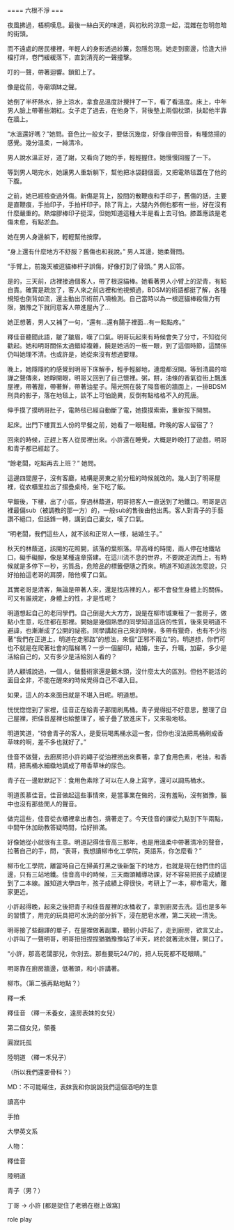==== 六根不淨 ===

夜風拂過，梧桐嘆息。最後一絲白天的味道，與初秋的涼意一起，混雜在忽明忽暗的街頭。

而不遠處的居民樓裡，年輕人的身影透過紗簾，忽隱忽現。她走到窗邊，恰逢大排檔打烊，卷門緩緩落下，直到清亮的一聲撞擊。

叮的一聲，帶著迴響。鎖釦上了。

像是從前，寺廟頌缽之聲。

她倒了半杯熱水，摻上涼水，拿食品溫度計攪拌了一下，看了看溫度。床上，中年男人臉上帶著些潮紅。女子走了過去，在他身下，背後墊上兩個枕頭，扶起他半靠在牆上。

“水溫還好嗎？”她問。音色比一般女子，要低沉幾度，好像自帶回音，有種悠揚的感覺。幾分溫柔，一絲清冷。

男人說水溫正好，道了謝，又看向了她的手，輕輕握住。她慢慢回握了一下。

等到男人喝完水，她讓男人重新躺下，幫他把冰袋翻個面，又把電熱毯蓋在了他的下腹。

之前，她已經檢查過外傷。新傷是背上，股間的散鞭痕和手印子，舊傷的話，主要是直鞭痕，手拍印子，手拍杆印子。除了背上，大腿內外側也都有一些，好在沒有什麼嚴重的。熱熔膠棒印子挺深，但她知道這種大半是看上去可怕。膝蓋應該是老傷未愈，有點淤血。

她在男人身邊躺下，輕輕幫他按摩。

“身上還有什麼地方不舒服？舊傷也和我說。” 男人耳邊，她柔聲問。

“手臂上，前幾天被逗貓棒杆子誤傷，好像打到了骨頭。” 男人回答。

是的，三天前，店裡接過個客人，帶了根逗貓棒。她看著男人小臂上的淤青，有點自責。確實是疏忽了，客人來之前店裡和他視頻過，BDSM的術語都挺了解，各種規矩也倒背如流，還主動出示術前八項檢測。自己當時以為一根逗貓棒殺傷力有限，猶豫之下就同意客人帶進屋內了…

她正想著，男人又補了一句，“還有...還有腸子裡面…有一點點疼。”

釋佳音聽聞此語，皺了皺眉，嘆了口氣。明哥玩起來有時候會失了分寸，不知從何勸起。她和明哥關係太過錯綜複雜，饒是她活的一板一眼，到了這個時節，這關係仍叫她理不清。也或許是，她從來沒有想過要理。

晚上，她隱隱約約感覺到明哥下床解手，輕手輕腳地，連燈都沒開。等到清晨的喧譁之聲傳來，她睜開眼，明哥又回到了自己懷裡。粥，餅，油條的香氣從街上飄進屋裡，帶著甜，帶著鮮，帶著油星子。陽光照在裝了隔音板的牆面上，一排BDSM刑具的影子，落在地毯上，談不上可怕詭異，反倒有點格格不入的荒唐。

伸手摸了摸明哥肚子，電熱毯已經自動斷了電，她摸摸索索，重新按下開關。

起床。出門下樓買五人份的早餐之前，她看了一眼鞋櫃。昨晚的客人留宿了？

回來的時候，正趕上客人從房裡出來。小許還在睡覺，大概是昨晚打了遊戲，明哥和青子都已經起了。

“餘老闆，吃點再去上班？” 她問。

這邊四間屋子，沒有客廳，結構是房東之前分租的時候就改的。幾人到了明哥屋裡，從衣櫃里拉出了摺疊桌椅，坐下吃了飯。

早飯後，下樓，出了小區，穿過林蔭道，明哥把客人一直送到了地鐵口。明哥是店裡最偏sub（被調教的那一方）的，一般sub的售後由他出馬。客人對青子的手藝讚不絕口，但話鋒一轉，講到自己妻女，嘆了口氣。

“明老闆，我們這些人，就不該和正常人一樣，結婚生子。”

秋天的林蔭道，該開的花照開，該落的葉照落。早高峰的時間，兩人停在地鐵站口，礙手礙腳，像是某種違章搭建。在這川流不息的世界，不要說逆流而上，有時候就是多停下一秒，劣質品，危險品的標籤便隨之而來。明道不知道該怎麼說，只好拍拍這老哥的肩膀，陪他嘆了口氣。

其實老哥是清客，無論是帶著人來，還是找店裡的人，都不會發生身體上的關係。可又有誰規定，身體上的性，才是性呢？

明道想起自己的老同學們。自己倒是大大方方，說是在柳市城東租了一套房子，做點小生意，吃住都在那裡。開始是幾個熟悉的同學知道這店的性質，後來見明道不避諱，也漸漸成了公開的祕密。同學講起自己來的時候，多帶有獵奇，也有不少抱著“我們在正道上，明道在走邪路”的想法，來個“正邪不兩立”的。明道想，你們可也不就是在爬著社會的階梯嗎？一步一個腳印，結婚，生子，升職，加薪，多少是活給自己的，又有多少是活給別人看的？

詩人顧城說過，一個人，做藝術家還是鋸木頭，沒什麼太大的區別。但他不能活的面目全非，不能在醒來的時候覺得自己不堪入目。

如果，這人的本來面目就是不堪入目呢。明道想。

恍恍惚惚到了家裡，佳音正在給青子那間刷馬桶。青子覺得挺不好意思，整理了自己屋裡，把佳音屋裡也給整理了，被子疊了放進床下，又來吸地毯。

明道笑道，“待會青子的客人，是愛玩喝馬桶水這一套，但你也沒法把馬桶刷成香草味的啊，差不多也就好了。”

佳音不做聲，去廚房把小許的繩子從油裡撈出來煮著，拿了食用色素，老抽，和香精，把馬桶水細緻地調成了帶香草味的尿色。

青子在一邊默默記下：食用色素除了可以在人身上寫字，還可以調馬桶水。

明道羨慕佳音。佳音做起這些事情來，是當事業在做的，沒有羞恥，沒有猶豫，腦中也沒有那些閒人的聲音。

做完這些，佳音從衣櫃裡拿出書包，揹著走了。今天佳音的課從九點到下午兩點，中間午休加助教答疑時間，恰好排滿。

好像她從小就很有主意。明道記得佳音高三那年，也是用溫柔中帶著清冷的聲音，拉著自己的手，問，“表哥，我想讀柳市化工學院，英語系，你怎麼看？”

柳市化工學院，離當時自己在掃黃打黑之後新盤下的地方，也就是現在他們住的這邊，只有三站地鐵。佳音高中的時候，三天兩頭輔導功課，好不容易把孩子成績提到了二本線。誰知道大學四年，孩子成績上得很快，考研上了一本，柳市電大，離家更近。

小許起得晚，起來之後把青子和佳音屋裡的水桶收了，拿到廚房去洗。這也是多年的習慣了，用完的玩具把可水洗的部分拆下，浸在肥皂水裡，第二天統一清洗。

明哥接了些翻譯的單子，在屋裡做著副業，聽到小許起了，走到廚房，欲言又止。小許叫了一聲明哥，明哥扭扭捏捏猶猶豫豫站了半天，終於就著流水聲，開口了。

“小許，那高老闆那兒，你別去。那些要玩24/7的，把人玩死都不眨眼睛。”

明哥靠在廚房牆邊，低著頭，和小許講著。

柳市。（第二張再點地點？）

釋一禾

釋佳音 （釋一禾養女，遠房表妹的女兒）

第二個女兒，領養

圓寂託孤

陸明道 （釋一禾兒子）

（所以我們還要骨科？）

MD：不可能瞞住，表妹我和你說說我們這個酒吧的生意

讀高中

手拍

大學英文系

人物：

釋佳音

陸明道

青子（男？）

丁哥 -> 小許 [都是捉住了老鴉在樹上做窩]

role play